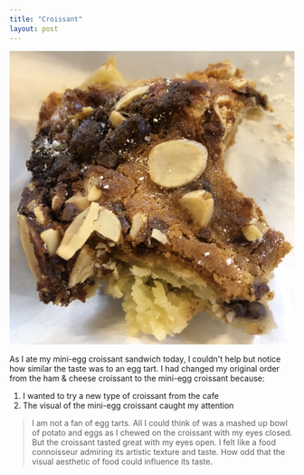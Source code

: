 ```yaml
---
title: "Croissant"
layout: post
---
```

![croissant](/assets/C70A01AA-B650-4F76-A02D-14C2BFB0D8F9.jpeg)

As I ate my mini-egg croissant sandwich today, I couldn't help but notice how similar the taste was to an egg tart. 
I had changed my original order from the ham & cheese croissant to the mini-egg croissant because:
1. I wanted to try a new type of croissant from the cafe
2. The visual of the mini-egg croissant caught my attention


> I am not a fan of egg tarts. 
All I could think of was a mashed up bowl of potato and eggs as I chewed on the croissant with my eyes closed.
But the croissant tasted great with my eyes open. I felt like a food connoisseur admiring its artistic texture and taste.
How odd that the visual aesthetic of food could influence its taste.

